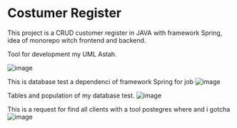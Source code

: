 # Costumer Register
This project is a CRUD customer register in JAVA with framework Spring, idea of monorepo witch frontend and backend.

Tool for development my UML Astah.

![image](https://user-images.githubusercontent.com/47900701/197205942-98bbc343-843f-4bec-ad8c-b93ad2c7b082.png)


This is database test a dependenci of framework Spring for job 
![image](https://user-images.githubusercontent.com/47900701/197202102-284ef187-a901-470a-98af-7f6199780b3c.png)

Tables and population of my database test.
![image](https://user-images.githubusercontent.com/47900701/197205423-ca8b12e7-972c-4a2f-821c-e8fef607d8e9.png)


This is a request for find all clients with a tool postegres where and i gotcha 
![image](https://user-images.githubusercontent.com/47900701/197199905-9c6ef2bd-580a-4cbe-aca6-62f1af7d19a1.png)
